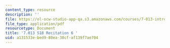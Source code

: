 ```yaml
---
content_type: resource
description: ''
file: https://ol-ocw-studio-app-qa.s3.amazonaws.com/courses/7-013-introductory-biology-spring-2018/a131533ebed980ea30cfaf139f7ae704_MIT7_013s18R6Q.pdf
file_type: application/pdf
resourcetype: Document
title: '7.013 S18 Recitation 6 '
uid: a131533e-bed9-80ea-30cf-af139f7ae704
---
```

